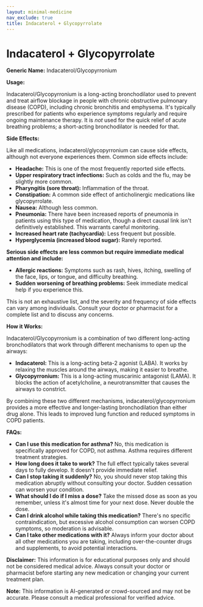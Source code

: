 ```yaml
---
layout: minimal-medicine
nav_exclude: true
title: Indacaterol + Glycopyrrolate
---
```


# Indacaterol + Glycopyrrolate

**Generic Name:** Indacaterol/Glycopyrronium

**Usage:**

Indacaterol/Glycopyrronium is a long-acting bronchodilator used to prevent and treat airflow blockage in people with chronic obstructive pulmonary disease (COPD), including chronic bronchitis and emphysema.  It's typically prescribed for patients who experience symptoms regularly and require ongoing maintenance therapy.  It is *not* used for the quick relief of acute breathing problems; a short-acting bronchodilator is needed for that.

**Side Effects:**

Like all medications, indacaterol/glycopyrronium can cause side effects, although not everyone experiences them.  Common side effects include:

* **Headache:** This is one of the most frequently reported side effects.
* **Upper respiratory tract infections:**  Such as colds and the flu, may be slightly more common.
* **Pharyngitis (sore throat):** Inflammation of the throat.
* **Constipation:**  A common side effect of anticholinergic medications like glycopyrrolate.
* **Nausea:** Although less common.
* **Pneumonia:** There have been increased reports of pneumonia in patients using this type of medication, though a direct causal link isn't definitively established.  This warrants careful monitoring.
* **Increased heart rate (tachycardia):** Less frequent but possible.
* **Hyperglycemia (increased blood sugar):**  Rarely reported.


**Serious side effects are less common but require immediate medical attention and include:**

* **Allergic reactions:**  Symptoms such as rash, hives, itching, swelling of the face, lips, or tongue, and difficulty breathing.
* **Sudden worsening of breathing problems:**  Seek immediate medical help if you experience this.


This is not an exhaustive list, and the severity and frequency of side effects can vary among individuals.  Consult your doctor or pharmacist for a complete list and to discuss any concerns.

**How it Works:**

Indacaterol/Glycopyrronium is a combination of two different long-acting bronchodilators that work through different mechanisms to open up the airways:

* **Indacaterol:**  This is a long-acting beta-2 agonist (LABA).  It works by relaxing the muscles around the airways, making it easier to breathe.
* **Glycopyrronium:** This is a long-acting muscarinic antagonist (LAMA). It blocks the action of acetylcholine, a neurotransmitter that causes the airways to constrict.

By combining these two different mechanisms, indacaterol/glycopyrronium provides a more effective and longer-lasting bronchodilation than either drug alone.  This leads to improved lung function and reduced symptoms in COPD patients.


**FAQs:**

* **Can I use this medication for asthma?**  No, this medication is specifically approved for COPD, not asthma.  Asthma requires different treatment strategies.
* **How long does it take to work?**  The full effect typically takes several days to fully develop.  It doesn't provide immediate relief.
* **Can I stop taking it suddenly?**  No, you should never stop taking this medication abruptly without consulting your doctor.  Sudden cessation can worsen your condition.
* **What should I do if I miss a dose?**  Take the missed dose as soon as you remember, unless it's almost time for your next dose.  Never double the dose.
* **Can I drink alcohol while taking this medication?**  There's no specific contraindication, but excessive alcohol consumption can worsen COPD symptoms, so moderation is advisable.
* **Can I take other medications with it?**  Always inform your doctor about all other medications you are taking, including over-the-counter drugs and supplements, to avoid potential interactions.


**Disclaimer:** This information is for educational purposes only and should not be considered medical advice.  Always consult your doctor or pharmacist before starting any new medication or changing your current treatment plan.


**Note:** This information is AI-generated or crowd-sourced and may not be accurate. Please consult a medical professional for verified advice.